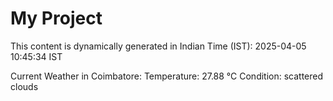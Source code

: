 # My Project

This content is dynamically generated in Indian Time (IST): 2025-04-05 10:45:34 IST


Current Weather in Coimbatore:
Temperature: 27.88 °C
Condition: scattered clouds
